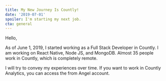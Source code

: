 ```yaml
---
title: My New Journey Is Countly!
date: '2019-07-01'
spoiler: I'm starting my next job.
cta: general
---
```


Hello,

As of June 1, 2019, I started working as a Full Stack Developer in Countly. I am working on React Native, Node JS, and MongoDB. Almost 35 people work in Countly, which is completely remote.

I will try to convey my experiences over time. If you want to work in Countly Analytics, you can access the from Angel account.